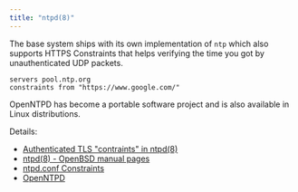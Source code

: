 ```yaml
---
title: "ntpd(8)"
---
```


The base system ships with its own implementation of `ntp` which also supports
HTTPS Constraints that helps verifying the time you got by unauthenticated
UDP packets.

```
servers pool.ntp.org
constraints from "https://www.google.com/"
```

OpenNTPD has become a portable software project and is also available in
Linux distributions.

Details:

* [Authenticated TLS "contraints" in ntpd(8)](https://marc.info/?l=openbsd-tech&m=142356166731390&w=2)
* [ntpd(8) - OpenBSD manual pages](https://man.openbsd.org/ntpd)
* [ntpd.conf Constraints](https://man.openbsd.org/ntpd.conf.5#CONSTRAINTS)
* [OpenNTPD](http://www.openntpd.org/)
